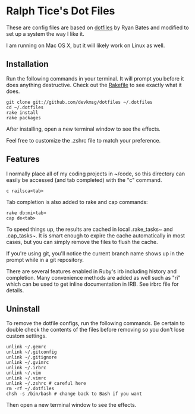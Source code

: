 # Ralph Tice's Dot Files

These are config files are based on [dotfiles](https://github.com/ryanb/dotfiles) by Ryan Bates and modified to set up a system the way I like it. 

I am running on Mac OS X, but it will likely work on Linux as well.


## Installation

Run the following commands in your terminal. It will prompt you before it does anything destructive. Check out the [Rakefile](https://github.com/devkmsg/dotfiles/blob/master/Rakefile) to see exactly what it does.

    git clone git://github.com/devkmsg/dotfiles ~/.dotfiles
    cd ~/.dotfiles
    rake install
    rake packages
    

After installing, open a new terminal window to see the effects.

Feel free to customize the .zshrc file to match your preference.


## Features

I normally place all of my coding projects in ~/code, so this directory can easily be accessed (and tab completed) with the "c" command.

```terminal
c railsca<tab>
```

Tab completion is also added to rake and cap commands:

```
rake db:mi<tab>
cap de<tab>
```

To speed things up, the results are cached in local .rake_tasks~ and .cap_tasks~. It is smart enough to expire the cache automatically in most cases, but you can simply remove the files to flush the cache.

If you're using git, you'll notice the current branch name shows up in the prompt while in a git repository.

There are several features enabled in Ruby's irb including history and completion. Many convenience methods are added as well such as "ri" which can be used to get inline documentation in IRB. See irbrc file for details.


## Uninstall

To remove the dotfile configs, run the following commands. Be certain to double check the contents of the files before removing so you don't lose custom settings.

```
unlink ~/.gemrc
unlink ~/.gitconfig
unlink ~/.gitignore
unlink ~/.gvimrc
unlink ~/.irbrc
unlink ~/.vim
unlink ~/.vimrc
unlink ~/.zshrc # careful here
rm -rf ~/.dotfiles
chsh -s /bin/bash # change back to Bash if you want
```

Then open a new terminal window to see the effects.
